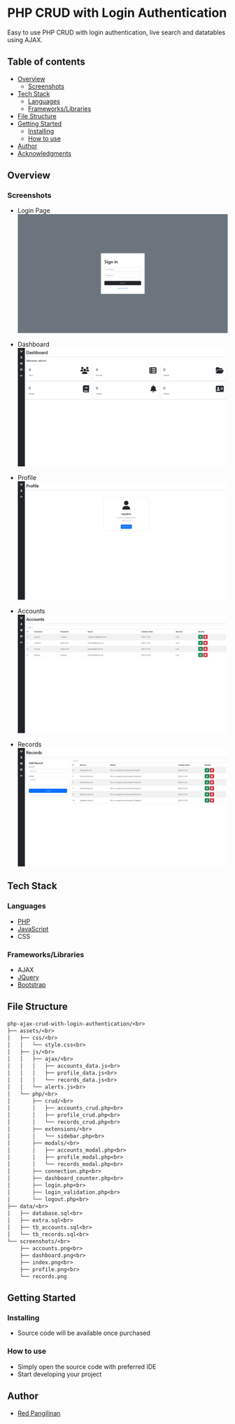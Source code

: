 # PHP CRUD with Login Authentication

Easy to use PHP CRUD with login authentication, live search and datatables using AJAX.

## Table of contents

- [Overview](#overview)
  - [Screenshots](#screenshots)
- [Tech Stack](#tech-stack)
  - [Languages](#built-with)
  - [Frameworks/Libraries](#frameworks/libraries)
- [File Structure](#file-structure)
- [Getting Started](#getting-started)
  - [Installing](#installing)
  - [How to use](#how-to-use)
- [Author](#author)
- [Acknowledgments](#acknowledgments)

## Overview
### Screenshots

- Login Page
![](./screenshots/index.png)

- Dashboard
![](./screenshots/dashboard.png)

- Profile
![](./screenshots/profile.png)

- Accounts
![](./screenshots/accounts.png)

- Records
![](./screenshots/records.png)

## Tech Stack

### Languages
- [PHP](https://www.php.net/)
- [JavaScript](https://www.javascript.com/)
- CSS

### Frameworks/Libraries
- AJAX
- [JQuery](https://jquery.com/)
- [Bootstrap](https://getbootstrap.com/)

## File Structure

```
php-ajax-crud-with-login-authentication/<br>
├── assets/<br>
│   ├── css/<br>
│   │   └── style.css<br>
│   ├── js/<br>
│   │   ├── ajax/<br>
│   │   │   ├── accounts_data.js<br>
│   │   │   ├── profile_data.js<br>
│   │   │   └── records_data.js<br>
│   │   └── alerts.js<br>
│   └── php/<br>
│       ├── crud/<br>
│       │   ├── accounts_crud.php<br>
│       │   ├── profile_crud.php<br>
│       │   └── records_crud.php<br>
│       ├── extensions/<br>
│       │   └── sidebar.php<br>
│       ├── modals/<br>
│       │   ├── accounts_modal.php<br>
│       │   ├── profile_modal.php<br>
│       │   └── records_modal.php<br>
│       ├── connection.php<br>
│       ├── dashboard_counter.php<br>
│       ├── login.php<br>
│       ├── login_validation.php<br>
│       └── logout.php<br>
├── data/<br>
│   ├── database.sql<br>
│   ├── extra.sql<br>
│   ├── tb_accounts.sql<br>
│   └── tb_records.sql<br>
└── screenshots/<br>
    ├── accounts.png<br>
    ├── dashboard.png<br>
    ├── index.png<br>
    ├── profile.png<br>
    └── records.png
```

## Getting Started

### Installing

* Source code will be available once purchased

### How to use

* Simply open the source code with preferred IDE
* Start developing your project

## Author

- [Red Pangilinan](https://redpangilinan.github.io/portfolio/)
